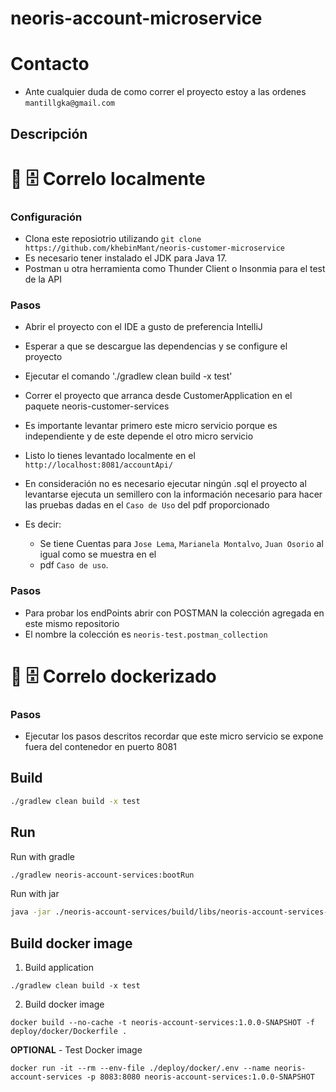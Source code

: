 # neoris-account-microservice

# Contacto

- Ante cualquier duda de como correr el proyecto estoy a las ordenes
  `mantillgka@gmail.com`


## Descripción

# 💾 🗄️  Correlo localmente

### Configuración

- Clona este reposiotrio utilizando `git clone https://github.com/khebinMant/neoris-customer-microservice`
- Es necesario tener instalado el JDK para Java 17.
- Postman u otra herramienta como Thunder Client o Insonmia para el test de la API

### Pasos
- Abrir el proyecto con el IDE a gusto de preferencia IntelliJ
- Esperar a que se descargue las dependencias y se configure el proyecto
- Ejecutar el comando './gradlew clean build -x test'
- Correr el proyecto que arranca desde CustomerApplication en el paquete neoris-customer-services
- Es importante levantar primero este micro servicio porque es independiente y de este depende el otro micro servicio
- Listo lo tienes levantado localmente en el `http://localhost:8081/accountApi/`
- En consideración no es necesario ejecutar ningún .sql el proyecto al levantarse ejecuta un semillero
  con la información necesario para hacer las pruebas dadas en el `Caso de Uso` del pdf proporcionado

- Es decir:
    - Se tiene Cuentas para `Jose Lema`, `Marianela Montalvo`,  `Juan Osorio` al igual como se muestra en el 
    - pdf `Caso de uso`.

### Pasos
- Para probar los endPoints abrir con POSTMAN la colección agregada en este mismo repositorio
- El nombre la colección es `neoris-test.postman_collection`


# 💾 🗄️  Correlo dockerizado
### Pasos
- Ejecutar los pasos descritos recordar que este micro servicio se expone fuera del contenedor en puerto 8081


## Build

```bash
./gradlew clean build -x test
```

## Run

Run with gradle

```bash
./gradlew neoris-account-services:bootRun
```

Run with jar

```bash
java -jar ./neoris-account-services/build/libs/neoris-account-services-1.0.0-SNAPSHOT.jar
```

## Build docker image

1) Build application

```shell
./gradlew clean build -x test
```

2) Build docker image

```shell
docker build --no-cache -t neoris-account-services:1.0.0-SNAPSHOT -f deploy/docker/Dockerfile .
```

**OPTIONAL** - Test Docker image

```shell
docker run -it --rm --env-file ./deploy/docker/.env --name neoris-account-services -p 8083:8080 neoris-account-services:1.0.0-SNAPSHOT
```